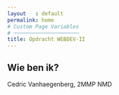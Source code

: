 ```yaml
---
layout   : default
permalink: home
# Custom Page Variables
# ─────────────────────
title: Opdracht WEBDEV-II
---
```


Wie ben ik?
-----------

Cedric Vanhaegenberg, 2MMP NMD
